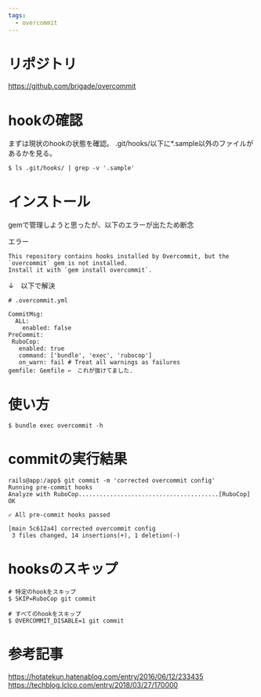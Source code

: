 ```yaml
---
tags:
  - overcommit
---
```


# リポジトリ
https://github.com/brigade/overcommit

# hookの確認
まずは現状のhookの状態を確認。
.git/hooks/以下に*.sample以外のファイルがあるかを見る。
```
$ ls .git/hooks/ | grep -v '.sample'
```

# インストール
gemで管理しようと思ったが、以下のエラーが出たため断念

エラー
```
This repository contains hooks installed by Overcommit, but the `overcommit` gem is not installed.
Install it with `gem install overcommit`.
```

↓　以下で解決

```
# .overcommit.yml

CommitMsg:
  ALL:
    enabled: false
PreCommit:
 RuboCop:
   enabled: true
   command: ['bundle', 'exec', 'rubocop']
   on_warn: fail # Treat all warnings as failures
gemfile: Gemfile ←　これが抜けてました.
```

# 使い方
```
$ bundle exec overcommit -h
```

# commitの実行結果
```
rails@app:/app$ git commit -m 'corrected overcommit config'
Running pre-commit hooks
Analyze with RuboCop........................................[RuboCop] OK

✓ All pre-commit hooks passed

[main 5c612a4] corrected overcommit config
 3 files changed, 14 insertions(+), 1 deletion(-)

```

# hooksのスキップ
```
# 特定のhookをスキップ
$ SKIP=RuboCop git commit

# すべてのhookをスキップ
$ OVERCOMMIT_DISABLE=1 git commit
```

# 参考記事
https://hotatekun.hatenablog.com/entry/2016/06/12/233435
https://techblog.lclco.com/entry/2018/03/27/170000

